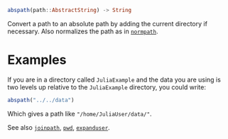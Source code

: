 ```julia
abspath(path::AbstractString) -> String
```

Convert a path to an absolute path by adding the current directory if necessary. Also normalizes the path as in [`normpath`](@ref).

# Examples

If you are in a directory called `JuliaExample` and the data you are using is two levels up relative to the `JuliaExample` directory, you could write:

```julia
abspath("../../data")
```

Which gives a path like `"/home/JuliaUser/data/"`.

See also [`joinpath`](@ref), [`pwd`](@ref), [`expanduser`](@ref).
